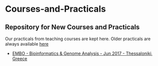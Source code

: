 Courses-and-Practicals
======================

[logo]: https://github.com/EnrightLab/Courses-and-Practicals/blob/master/images/embl.jpg "Cambridge University"
[logo]: https://github.com/EnrightLab/Courses-and-Practicals/blob/master/images/cambridge.jpg "EMBL - EBI"

Repository for New Courses and Practicals
-----------------------------------------

Our practicals from teaching courses are kept here. Older practicals are always available [here](http://wwwdev.ebi.ac.uk/enright-srv/courses)

* [EMBO - Bioinformatics & Genome Analysis - Jun 2017 - Thessaloniki, Greece](EMBO_Greece_2017/)
